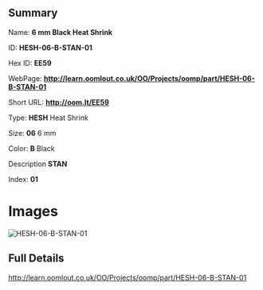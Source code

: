 

## Summary
 
Name: __6 mm Black Heat Shrink__

ID: __HESH-06-B-STAN-01__

Hex ID: __EE59__

WebPage: __http://learn.oomlout.co.uk/OO/Projects/oomp/part/HESH-06-B-STAN-01__

Short URL: __http://oom.lt/EE59__


Type: __HESH__ Heat Shrink 

Size: __06__ 6 mm 

Color: __B__ Black 

Description __STAN__  

Index: __01__


 # Images
![HESH-06-B-STAN-01](http://oomlout.com/oomp-gen/parts/HESH-06-B-STAN-01/HESH-06-B-STAN-01_420.jpg)



 ## Full Details

 http://learn.oomlout.co.uk/OO/Projects/oomp/part/HESH-06-B-STAN-01














